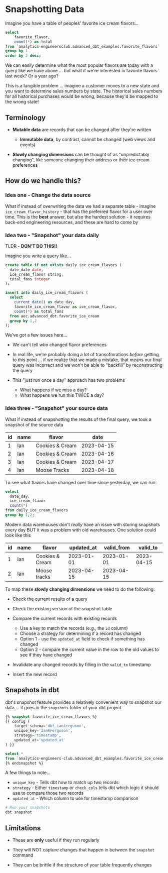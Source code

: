 # Snapshotting Data

Imagine you have a table of peoples' favorite ice cream flavors...

```sql
select
    favorite_flavor,
    count(*) as total
from `analytics-engineersclub.advanced_dbt_examples.favorite_flavors`
group by 1
order by 2 desc;
```

We can easily determine what the most popular flavors are today with a query like we have above ... but what if we're interested in favorite flavors last week? Or a year ago?

This is a tangible problem ... imagine a customer moves to a new state and you want to determine sales numbers by state. The historical sales numbers for all historical purchases would be wrong, because they'd be mapped to the wrong state!

## Terminology

* **Mutable data** are records that can be changed after they're written
  * **Immutable data**, by contrast, cannot be changed (web views and events)

* **Slowly changing dimensions** can be thought of as "unpredictably changing", like someone changing their address or their ice cream preferences

## How do we handle this?

### Idea one - Change the data source

What if instead of overwriting the data we had a separate table - imagine `ice_cream_flavor_history` - that has the preferred flavor for a user over time. This is the **best** answer, but also the hardest solution - it requires back-end engineering resources, and these are hard to come by

### Idea two - "Snapshot" your data daily

TLDR - **DON'T DO THIS!!**

Imagine you write a query like...

```sql
create table if not exists daily_ice_cream_flavors (
  date_date date,
  ice_cream_flavor string,
  total_fans integer
);

insert into daily_ice_cream_flavors (
  select
    current_date() as date_day,
    favorite_ice_cream_flavor as ice_cream_flavor,
    count(*) as total_fans
  from aec.advanced_dbt.favorite_ice_cream
  group by 1,2
);
```

We've got a few issues here...

* We can't tell *who* changed flavor preferences

* In real life, we're probably doing a lot of transofmrations *before* getting to this point ... if we realize that we made a mistake, that means our final query was incorrect and we won't be able to "backfill" by reconstructing the query

* This "just run once a day" approach has two problems
  * What happens if we miss a day?
  * What happens we run this TWICE a day?

### Idea three - "Snapshot" your source data

What if instead of snapshotting the results of the final query, we took a snapshot of the source data

| id  | name | flavor          | date       |
| --- | ---- | --------------- | ---------- |
| 1   | Ian  | Cookies & Cream | 2023-04-15 |
| 2   | Ian  | Cookies & Cream | 2023-04-16 |
| 3   | Ian  | Cookies & Cream | 2023-04-17 |
| 4   | Ian  | Moose Tracks    | 2023-04-18 |

To see what flavors have changed over time since yesterday, we can run:

```sql 
select
  date_day,
  ice_cream_flavor
  count(*)
from daily_ice_cream_flavors
group by 1,2;
```

Modern data warehouses don't *really* have an issue with storing snapshots every day BUT it was a problem with old warehouses. One solution could look like this

| id  | name | flavor          | updated_at | valid_from | valid_to   |
| --- | ---- | --------------- | ---------- | ---------- | ---------- |
| 1   | Ian  | Cookies & Cream | 2023-01-01 | 2023-01-01 | 2023-04-15 |
| 2   | Ian  | Moose tracks    | 2023-04-15 | 2023-04-15 |            |

To map these **slowly changing dimensions** we need to do the following:

* Check the current results of a query

* Check the existing version of the snapshot table

* Compare the current records with existing records
  * Use a key to match the records (e.g., the `id` column)
  * Choose a strategy for determining if a record has changed
  * Option 1 - use the `updated_at` field to check if something has changed
  * Option 2 - compare the current value in the row to the old values to see if they have changed

* Invalidate any changed records by filling in the `valid_to` timestamp

* Insert the new record

## Snapshots in dbt

dbt's snapshot feature provides a relatively convenient way to snapshot our data ... it goes in the `snapshots` folder of your dbt project

```sql
{% snapshot favorite_ice_cream_flavors %}
{{ config (
    target_schema='dbt_ianferguson',
    unique_key='IanRFerguson',
    strategy='timestamp',
    updated_at='updated_at'
) }}

select *
from `analytics-engineers-club.advanced_dbt_examples.favorite_ice_cream_flavors`
{% endsnapshot %}
```

A few things to note...

* `unique_key` - Tells dbt how to match up two records
* `strategy` - Either `timestamp` or `check_cols` tells dbt which logic it should use to compare those two records
* `updated_at` - Which column to use for timestamp comparison

```bash
# Run your snapshots
dbt snapshot
```

## Limitations

* These are **only** useful if they run regularly

* They will NOT capture changes that happen in between the `snapshot` command

* They can be brittle if the structure of your table frequently changes